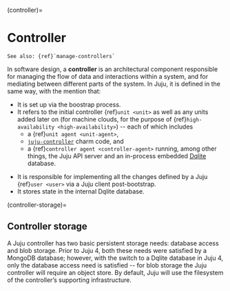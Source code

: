 (controller)=
# Controller

```{ibnote}
See also: {ref}`manage-controllers`
```

In software design, a **controller** is an architectural component responsible for managing the flow of data and interactions within a system, and for mediating between different parts of the system. In Juju, it is defined in the same way, with the mention that:

- It is set up via the boostrap process.
- It refers to the initial controller {ref}`unit <unit>` as well as any units added later on (for machine clouds, for the purpose of {ref}`high-availability <high-availability>`) -- each of which includes
    - a {ref}`unit agent <unit-agent>`,
    - [`juju-controller`](https://charmhub.io/juju-controller) charm code, and
    - a {ref}`controller agent <controller-agent>` running, among other things, the Juju API server and an in-process embedded [Dqlite](https://canonical.com/dqlite) database. <p>
- It is responsible for implementing all the changes defined by a Juju {ref}`user <user>` via a Juju client post-bootstrap.
- It stores state in the internal Dqlite database.

(controller-storage)=
## Controller storage

A Juju controller has two basic persistent storage needs: database access and blob storage. Prior to Juju 4, both these needs were satisfied by a MongoDB database; however, with the switch to a Dqlite database in Juju 4, only the database access need is satisfied -- for blob storage the Juju controller will require an object store. By default, Juju will use the filesystem of the controller’s supporting infrastructure.

<!-- ADD BACK IN WHEN WE MOVE THOSE VALUES INTO SECRETS.

However, either during bootstrap or later, you can (and, in a production-setting, should!) specify any S3-compatible object store you want (e.g., AWS S3, MicroCeph, MinIO, etc.) using the object-store-related controller configuration keys ({ref}`controller-config-object-store-type`, {ref}`controller-config-object-store-s3-endpoint`, {ref}`controller-config-object-store-s3-static-key`, {ref}`controller-config-object-store-s3-static-secret`, {ref}`controller-config-object-store-s3-static-session`).

Also, Juju will apply default S3 policy permissions, but you are free to change them, so long as they satisfy the following as a minimum (at least, during model creation):

```text
{
   "Version" : "2012-10-17",
   "Statement" : [
      {
         "Effect" : "Allow",
         "Action" : [
            "s3:CreateBucket",
            "s3:PutBucketPolicy",
            "s3:PutBucketTagging",
            "s3:PutBucketVersioning",
            "s3:PutBucketObjectLockConfiguration"
         ],
         "Resource" : "arn:aws:s3:::*"
      },
      {
         "Effect" : "Allow",
         "Action" : [
            "s3:ListBucket",
            "s3:ListBucketVersions",
            "s3:ListAllMyBuckets",
            "s3:GetBucketLocation",
            "s3:GetBucketPolicy",
            "s3:GetBucketTagging",
            "s3:GetBucketVersioning",
            "s3:GetBucketObjectLockConfiguration",
            "s3:GetObject",
            "s3:GetObjectLegalHold",
            "s3:GetObjectRetention",
            "s3:PutObject",
            "s3:PutObjectLegalHold",
            "s3:BypassGovernanceRetention",
            "s3:PutObjectRetention",
            "s3:DeleteObject"
         ],
         "Resource" : "arn:aws:s3:::*"
      }
   ]
}
``` -->



